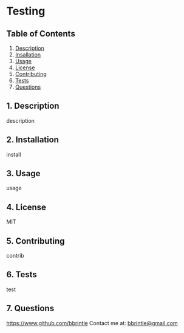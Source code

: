 # Testing

## Table of Contents
1. [ Description ](#desc)
2. [ Insallation ](#install)
3. [ Usage ](#usage)
4. [ License ](#lic)
5. [ Contributing ](#contrib)
6. [ Tests ](#test)
7. [ Questions ](#quest)
    
<a name="desc"></a>
## 1. Description
description
    
<a name="install"></a>
## 2. Installation
install
    
<a name="usage"></a>
## 3. Usage
usage
    
<a name="lic"></a>
## 4. License
MIT
    
<a name="contrib"></a>
## 5. Contributing
contrib
    
<a name="test"></a>
## 6. Tests
test
    
<a name="quest"></a>
## 7. Questions
https://www.github.com/bbrintle
Contact me at: bbrintle@gmail.com